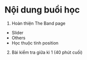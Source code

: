 # Nội dung buổi học

1. Hoàn thiện The Band page

- Slider
- Others
- Học thuộc tính position

2. Bài kiểm tra giữa kì 1 (40 phút cuối)
